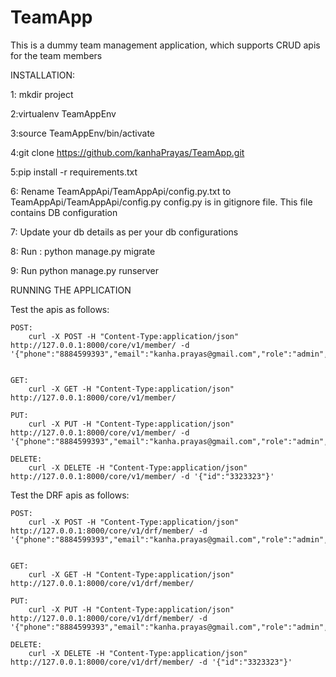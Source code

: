 # TeamApp

This is a dummy team management application, which supports CRUD apis for the team members


INSTALLATION:

1: mkdir project

2:virtualenv TeamAppEnv

3:source TeamAppEnv/bin/activate

4:git clone https://github.com/kanhaPrayas/TeamApp.git

5:pip install -r requirements.txt

6: Rename TeamAppApi/TeamAppApi/config.py.txt to TeamAppApi/TeamAppApi/config.py
	config.py is in gitignore file. This file contains DB configuration 

7: Update your db details as per your db configurations

8: Run : python manage.py migrate

9: Run python manage.py runserver


RUNNING THE APPLICATION

Test the apis as follows:

	POST:
		curl -X POST -H "Content-Type:application/json" http://127.0.0.1:8000/core/v1/member/ -d '{"phone":"8884599393","email":"kanha.prayas@gmail.com","role":"admin","first_name":"Arunima","last_name":"Nayak"}'


	GET:
		curl -X GET -H "Content-Type:application/json" http://127.0.0.1:8000/core/v1/member/

	PUT:
		curl -X PUT -H "Content-Type:application/json" http://127.0.0.1:8000/core/v1/member/ -d '{"phone":"8884599393","email":"kanha.prayas@gmail.com","role":"admin","first_name":"Arunima","last_name":"Nayak","id":"3323323"}'

	DELETE:
		curl -X DELETE -H "Content-Type:application/json" http://127.0.0.1:8000/core/v1/member/ -d '{"id":"3323323"}'



Test the DRF apis as follows:

	POST:
		curl -X POST -H "Content-Type:application/json" http://127.0.0.1:8000/core/v1/drf/member/ -d '{"phone":"8884599393","email":"kanha.prayas@gmail.com","role":"admin","first_name":"Arunima","last_name":"Nayak"}'


	GET:
		curl -X GET -H "Content-Type:application/json" http://127.0.0.1:8000/core/v1/drf/member/

	PUT:
		curl -X PUT -H "Content-Type:application/json" http://127.0.0.1:8000/core/v1/drf/member/ -d '{"phone":"8884599393","email":"kanha.prayas@gmail.com","role":"admin","first_name":"Arunima","last_name":"Nayak","id":"3323323"}'

	DELETE:
		curl -X DELETE -H "Content-Type:application/json" http://127.0.0.1:8000/core/v1/drf/member/ -d '{"id":"3323323"}'






